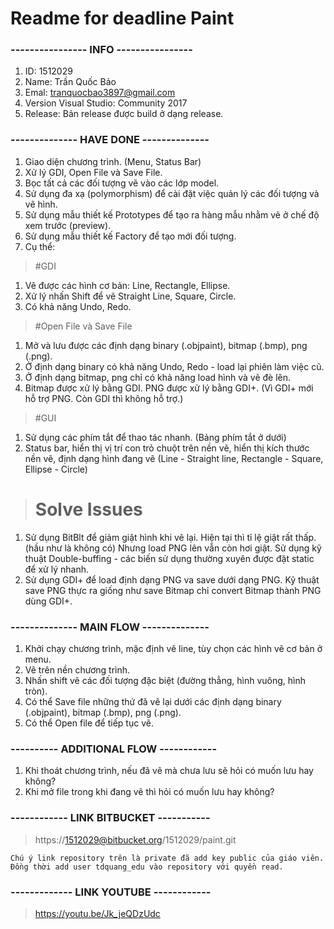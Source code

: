 # Readme for deadline Paint

### ---------------- INFO ----------------
1. ID: 1512029
2. Name: Trần Quốc Bảo
3. Emal: tranquocbao3897@gmail.com
4. Version Visual Studio: Community 2017 
5. Release: Bản release được build ở dạng release.

### -------------- HAVE DONE --------------
1. Giao diện chương trình. (Menu, Status Bar)
2. Xử lý GDI, Open File và Save File.
3. Bọc tất cả các đối tượng vẽ vào các lớp model. 
4. Sử dụng đa xạ (polymorphism) để cài đặt việc quản lý các đối tượng và vẽ hình. 
5. Sử dụng mẫu thiết kế Prototypes để tạo ra hàng mẫu nhằm vẽ ở chế độ xem trước (preview).
6. Sử dụng mẫu thiết kế Factory để tạo mới đối tượng.
7. Cụ thể:

> #GDI
1. Vẽ được các hình cơ bản: Line, Rectangle, Ellipse.
2. Xử lý nhấn Shift để vẽ Straight Line, Square, Circle.
3. Có khả năng Undo, Redo.

> #Open File và Save File
1. Mở và lưu được các định dạng binary (.objpaint), bitmap (.bmp), png (.png).
2. Ở định dạng binary có khả năng Undo, Redo - load lại phiên làm việc cũ.
3. Ở định dạng bitmap, png chỉ có khả năng load hình và vẽ đè lên.
4. Bitmap được xử lý bằng GDI. PNG được xử lý bằng GDI+.
(Vì GDI+ mới hỗ trợ PNG. Còn GDI thì không hỗ trợ.)

> #GUI
1. Sử dụng các phím tắt để thao tác nhanh. (Bảng phím tắt ở dưới)
2. Status bar, hiển thị vị trí con trỏ chuột trên nền vẽ, hiển thị kích thước nền vẽ,
định dạng hình đang vẽ (Line - Straight line, Rectangle - Square, Ellipse - Circle)

> # Solve Issues
1. Sử dụng BitBlt để giảm giật hình khi vẽ lại. Hiện tại thì tỉ lệ giật rất thấp. (hầu như là không có)
Nhưng load PNG lên vẫn còn hơi giật.
Sử dụng kỹ thuật Double-buffing - các biến sử dụng thường xuyên được đặt static để xử lý nhanh.
2. Sử dụng GDI+ để load định dạng PNG va save dưới dạng PNG.
Kỹ thuật save PNG thực ra giống như save Bitmap chỉ convert Bitmap thành PNG dùng GDI+.

### -------------- MAIN FLOW --------------
1. Khởi chạy chương trình, mặc định vẽ line, tùy chọn các hình vẽ cơ bản ở menu.
2. Vẽ trên nền chương trình.
3. Nhấn shift vẽ các đối tượng đặc biệt (đường thẳng, hình vuông, hình tròn).
4. Có thể Save file những thứ đã vẽ lại dưới các định dạng  binary (.objpaint), bitmap (.bmp), png (.png).
5. Có thể Open file để tiếp tục vẽ.

### ---------- ADDITIONAL FLOW ------------
1. Khi thoát chương trình, nếu đã vẽ mà chưa lưu sẽ hỏi có muốn lưu hay không?
2. Khi mở file trong khi đang vẽ thì hỏi có muốn lưu hay không?

### ------------ LINK BITBUCKET -----------
> https://1512029@bitbucket.org/1512029/paint.git
```
Chú ý link repository trên là private đã add key public của giáo viên.
Đồng thời add user tdquang_edu vào repository với quyền read.
```
### ------------- LINK YOUTUBE ------------
> https://youtu.be/Jk_jeQDzUdc